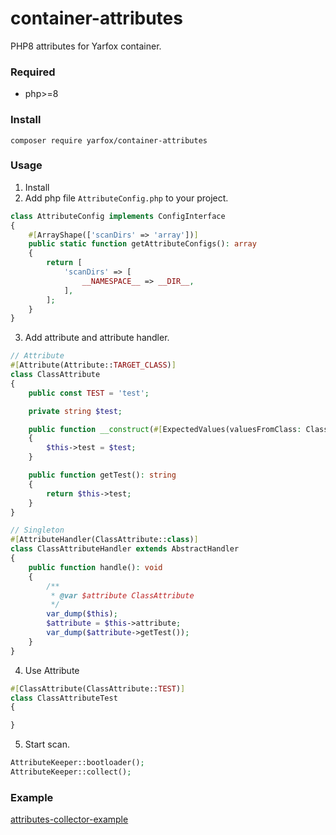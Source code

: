 # container-attributes

PHP8 attributes for Yarfox container.

### Required

* php>=8

### Install

```shell
composer require yarfox/container-attributes
```

### Usage

1. Install
2. Add php file `AttributeConfig.php` to your project.

```php
class AttributeConfig implements ConfigInterface
{
    #[ArrayShape(['scanDirs' => 'array'])]
    public static function getAttributeConfigs(): array
    {
        return [
            'scanDirs' => [
                __NAMESPACE__ => __DIR__,
            ],
        ];
    }
}
```
3. Add attribute and attribute handler.

```php
// Attribute
#[Attribute(Attribute::TARGET_CLASS)]
class ClassAttribute
{
    public const TEST = 'test';

    private string $test;

    public function __construct(#[ExpectedValues(valuesFromClass: ClassAttribute::class)] string $test)
    {
        $this->test = $test;
    }

    public function getTest(): string
    {
        return $this->test;
    }
}

// Singleton
#[AttributeHandler(ClassAttribute::class)]
class ClassAttributeHandler extends AbstractHandler
{
    public function handle(): void
    {
        /**
         * @var $attribute ClassAttribute
         */
        var_dump($this);
        $attribute = $this->attribute;
        var_dump($attribute->getTest());
    }
}
```

4. Use Attribute

```php
#[ClassAttribute(ClassAttribute::TEST)]
class ClassAttributeTest
{

}
```

5. Start scan.

```php
AttributeKeeper::bootloader();
AttributeKeeper::collect();
```

### Example

[attributes-collector-example](https://github.com/yarfox/attributes-collector-example)


